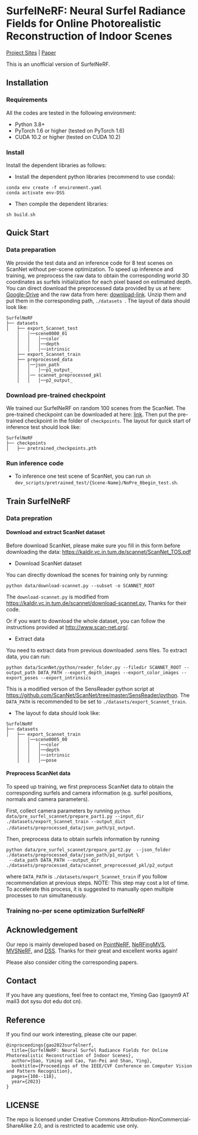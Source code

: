 # SurfelNeRF: Neural Surfel Radiance Fields for Online Photorealistic Reconstruction of Indoor Scenes

[Project Sites](https://gymat.github.io/SurfelNeRF-web/)
 | [Paper](https://openaccess.thecvf.com/content/CVPR2023/papers/Gao_SurfelNeRF_Neural_Surfel_Radiance_Fields_for_Online_Photorealistic_Reconstruction_of_CVPR_2023_paper.pdf)

This is an unofficial version of SurfelNeRF.


## Installation

### Requirements
All the codes are tested in the following environment:
* Python 3.8+
* PyTorch 1.6 or higher (tested on PyTorch 1.6)
* CUDA 10.2 or higher (tested on CUDA 10.2)

### Install
Install the dependent libraries as follows:

* Install the dependent python libraries (recommend to use conda):
```
conda env create -f environment.yaml
conda activate env-DSS

```

* Then compile the dependent libraries:
```
sh build.sh
```


## Quick Start

### Data preparation

We provide the test data and an inference code for 8 test scenes on ScanNet without per-scene optimization. 
To speed up inference and training, we preprocess the raw data to obtain the corresponding world 3D coordinates as surfels initialization for each pixel based on estimated depth.
You can direct download the preprocessed data provided by us at here: [Google-Drive](https://drive.google.com/file/d/1C4_G7UY69mR40AiawSbfS8x0OT8d5PCb/view?usp=sharing) and the raw data from here: [download-link](https://drive.google.com/file/d/1Ci5yXQYmT-i_zadvU9Saq87ha2FB731s/view?usp=sharing). 
Unzip them and put them in the corresponding path, ```./datasets ```.
The layout of data should look like:
```
SurfelNeRF
├── datasets
│   ├── export_Scannet_test
    │   │──scene0000_01
    │   │   │──color
    │   │   │──depth
    │   │   │──intrinsic
    ├── export_Scannet_train
    ├── preprocessed_data
    │   │──json_path 
    │   │   │──p1_output_
    │   │── scannet_preprocessed_pkl
    │   │   │──p2_output_
```

### Download pre-trained checkpoint

We trained our SurfelNeRF on random 100 scenes from the ScanNet. 
The pre-trained checkpoint can be downloaded at here: [link](https://drive.google.com/file/d/1jTv-T2EOs7Y8iTDON3CQZ-NIPXnfIJZL/view?usp=sharing).
Then put the pre-trained checkpoint in the folder of ```checkpoints```. The layout for quick start of inference test should look like:
```
SurfelNeRF
├── checkpoints
│   ├── pretrained_checkpoints.pth
```

### Run inference code

* To inference one test scene of ScanNet, you can run ```sh dev_scripts/pretrained_test/{Scene-Name}/NoPre_0begin_test.sh```.


## Train SurfelNeRF

### Data prepration

#### Download and extract ScanNet dataset

Before download ScanNet, please make sure you fill in this form before downloading the data: https://kaldir.vc.in.tum.de/scannet/ScanNet_TOS.pdf

* Download ScanNet dataset

You can directly download the scenes for training only by running:
```
python data/download-scannet.py --subset -o SCANNET_ROOT
```
The ```download-scannet.py``` is modified from https://kaldir.vc.in.tum.de/scannet/download-scannet.py, Thanks for their code.

Or if you want to download the whole dataset, you can follow the instructions provided at http://www.scan-net.org/.

* Extract data

You need to extract data from previous downloaded .sens files. To extract data, you can run:

```
python data/ScanNet/python/reader_folder.py --filedir SCANNET_ROOT --output_path DATA_PATH --export_depth_images --export_color_images --export_poses --export_intrinsics
```
This is a modified verson of the SensReader python script at https://github.com/ScanNet/ScanNet/tree/master/SensReader/python. The `DATA_PATH` is recommended to be set to `./datasets/export_Scannet_train`.

* The layout fo data should look like:
```
SurfelNeRF
├── datasets
│   ├── export_Scannet_train
    │   │──scene0005_00
    │   │   │──color
    │   │   │──depth
    │   │   │──intrinsic
    │   │   │──pose
```

#### Preprocess ScanNet data 

To speed up training, we first preprocess ScanNet data to obtain the corresponding surfels and camera information (e.g. surfel positions, normals and camera parameters).

First, collect camera parameters by running ```python data/pre_surfel_scannet/prepare_part1.py --input_dir  ./datasets/export_Scannet_train --output_dict ./datasets/preprocessed_data/json_path/p1_output```.

Then, preprocess data to obtain surfels information by running 
```
python data/pre_surfel_scannet/prepare_part2.py  --json_folder ./datasets/preprocessed_data/json_path/p1_output \
 --data_path DATA_PATH --output_dir ./datasets/preprocessed_data/scannet_preprocessed_pkl/p2_output
```
where `DATA_PATH` is `./datasets/export_Scannet_train` if you follow recommendation at previous steps. NOTE: This step may cost a lot of time. To accelerate this process, it is suggested to manually open multiple processes to run simultaneously.

### Training no-per scene optimization SurfelNeRF






## Acknowledgement
Our repo is mainly developed based on [PointNeRF](https://github.com/Xharlie/pointnerf), [NeRFingMVS](https://github.com/weiyithu/NerfingMVS), 
[MVSNeRF](https://github.com/apchenstu/mvsnerf), and [DSS](https://github.com/yifita/DSS). Thanks for their great and excellent works again!


Please also consider citing the corresponding papers.


## Contact
If you have any questions, feel free to contact me, Yiming Gao (gaoym9 AT mail3 dot sysu dot edu dot cn).


## Reference
If you find our work interesting, please cite our paper.

```
@inproceedings{gao2023surfelnerf,
  title={SurfelNeRF: Neural Surfel Radiance Fields for Online Photorealistic Reconstruction of Indoor Scenes},
  author={Gao, Yiming and Cao, Yan-Pei and Shan, Ying},
  booktitle={Proceedings of the IEEE/CVF Conference on Computer Vision and Pattern Recognition},
  pages={108--118},
  year={2023}
}
```

## LICENSE
The repo is licensed under Creative Commons Attribution-NonCommercial-ShareAlike 2.0, and is restricted to academic use only.